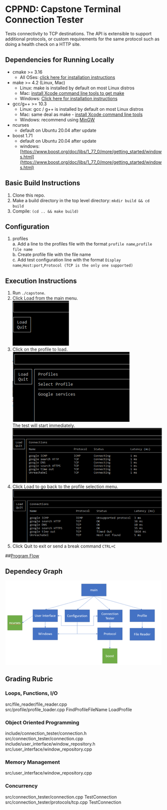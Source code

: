 # CPPND: Capstone Terminal Connection Tester

Tests connectivity to TCP destinations.  The API is extensible to support additional protocols, or custom requirements for the same protocol such as doing a health check on a HTTP site.

## Dependencies for Running Locally
* cmake >= 3.16
  * All OSes: [click here for installation instructions](https://cmake.org/install/)
* make >= 4.2 (Linux, Mac)
  * Linux: make is installed by default on most Linux distros
  * Mac: [install Xcode command line tools to get make](https://developer.apple.com/xcode/features/)
  * Windows: [Click here for installation instructions](http://gnuwin32.sourceforge.net/packages/make.htm)
* gcc/g++ >= 10.3
  * Linux: gcc / g++ is installed by default on most Linux distros
  * Mac: same deal as make - [install Xcode command line tools](https://developer.apple.com/xcode/features/)
  * Windows: recommend using [MinGW](http://www.mingw.org/)
* ncurses
  * default on Ubuntu 20.04 after update
* boost 1.71
  * default on Ubuntu 20.04 after update
  * windows: [https://www.boost.org/doc/libs/1_77_0/more/getting_started/windows.html](https://www.boost.org/doc/libs/1_77_0/more/getting_started/windows.html)

## Basic Build Instructions

1. Clone this repo.
2. Make a build directory in the top level directory: `mkdir build && cd build`
3. Compile: `(cd .. && make build)`

## Configuration

1. profiles  
  a. Add a line to the profiles file with the format `profile name`,`profile file name`  
  b. Create profile file with the file name  
  c. Add test configuration line with the format `Display name`,`Host:port`,`Protocol (TCP is the only one supported)`

## Execution Instructions

1. Run `./capstone`.  
2. Click Load from the main menu.  
![main menu](/readme/main_menu.png?raw=true "Main Menu")  
3. Click on the profile to load.  
![Profile selection](/readme/profile_selection.png?raw=true "Profile Selection")  
The test will start immediately.  
![Test Start](/readme/test_start.png?raw=true "Test Start")  
4. Click Load to go back to the profile selection menu.  
![Test Complete](/readme/test_complete.png?raw=true "Test Complete")  
5. Click Quit to exit or send a break command `CTRL+C`  

##[Program Flow](/readme/program_flow.png?raw=true "Program Flow")  

## Dependecy Graph
![Dependency Graph](/readme/dependency_graph.png?raw=true "Dependency Graph")  

## Grading Rubric

### Loops, Functions, I/O
src/file_reader/file_reader.cpp  
src/profile/profile_loader.cpp FindProfileFileName LoadProfile  

### Object Oriented Programming
include/connection_tester/connection.h  
src/connection_tester/connection.cpp  
include/user_interface/window_repository.h
src/user_interface/window_repository.cpp

### Memory Management
src/user_interface/window_repository.cpp  

### Concurrency
src/connection_tester/connection.cpp  TestConnection  
src/connection_tester/protocols/tcp.cpp TestConnection
